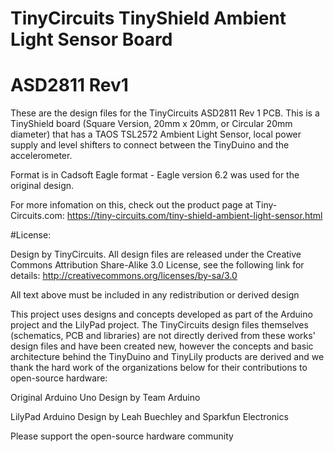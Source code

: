 # TinyCircuits TinyShield Ambient Light Sensor Board
# ASD2811 Rev1

These are the design files for the TinyCircuits ASD2811 Rev 1 PCB.  This is a TinyShield board (Square Version, 20mm x 20mm, or Circular 20mm diameter) that has a TAOS TSL2572 Ambient Light Sensor, local power supply and level shifters to connect between the TinyDuino and the accelerometer. 

Format is in Cadsoft Eagle format - Eagle version 6.2 was used for the original design.

For more infomation on this, check out the product page at Tiny-Circuits.com:  https://tiny-circuits.com/tiny-shield-ambient-light-sensor.html



#License:

Design by TinyCircuits.
All design files are released under the Creative Commons Attribution Share-Alike 3.0 License, see the following link for details: http://creativecommons.org/licenses/by-sa/3.0

All text above must be included in any redistribution or derived design

This project uses designs and concepts developed as part of the Arduino project and the LilyPad project.  The TinyCircuits design files themselves (schematics, PCB and libraries) are not directly derived from these works' design files and have been created new, however the concepts and basic architecture behind the TinyDuino and TinyLily products are derived and we thank the hard work of the organizations below for their contributions to open-source hardware:
  
Original Arduino Uno Design by Team Arduino

LilyPad Arduino Design by Leah Buechley and Sparkfun Electronics

Please support the open-source hardware community 

